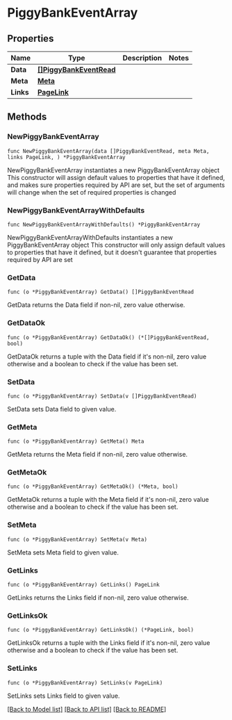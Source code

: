 # PiggyBankEventArray

## Properties

Name | Type | Description | Notes
------------ | ------------- | ------------- | -------------
**Data** | [**[]PiggyBankEventRead**](PiggyBankEventRead.md) |  | 
**Meta** | [**Meta**](Meta.md) |  | 
**Links** | [**PageLink**](PageLink.md) |  | 

## Methods

### NewPiggyBankEventArray

`func NewPiggyBankEventArray(data []PiggyBankEventRead, meta Meta, links PageLink, ) *PiggyBankEventArray`

NewPiggyBankEventArray instantiates a new PiggyBankEventArray object
This constructor will assign default values to properties that have it defined,
and makes sure properties required by API are set, but the set of arguments
will change when the set of required properties is changed

### NewPiggyBankEventArrayWithDefaults

`func NewPiggyBankEventArrayWithDefaults() *PiggyBankEventArray`

NewPiggyBankEventArrayWithDefaults instantiates a new PiggyBankEventArray object
This constructor will only assign default values to properties that have it defined,
but it doesn't guarantee that properties required by API are set

### GetData

`func (o *PiggyBankEventArray) GetData() []PiggyBankEventRead`

GetData returns the Data field if non-nil, zero value otherwise.

### GetDataOk

`func (o *PiggyBankEventArray) GetDataOk() (*[]PiggyBankEventRead, bool)`

GetDataOk returns a tuple with the Data field if it's non-nil, zero value otherwise
and a boolean to check if the value has been set.

### SetData

`func (o *PiggyBankEventArray) SetData(v []PiggyBankEventRead)`

SetData sets Data field to given value.


### GetMeta

`func (o *PiggyBankEventArray) GetMeta() Meta`

GetMeta returns the Meta field if non-nil, zero value otherwise.

### GetMetaOk

`func (o *PiggyBankEventArray) GetMetaOk() (*Meta, bool)`

GetMetaOk returns a tuple with the Meta field if it's non-nil, zero value otherwise
and a boolean to check if the value has been set.

### SetMeta

`func (o *PiggyBankEventArray) SetMeta(v Meta)`

SetMeta sets Meta field to given value.


### GetLinks

`func (o *PiggyBankEventArray) GetLinks() PageLink`

GetLinks returns the Links field if non-nil, zero value otherwise.

### GetLinksOk

`func (o *PiggyBankEventArray) GetLinksOk() (*PageLink, bool)`

GetLinksOk returns a tuple with the Links field if it's non-nil, zero value otherwise
and a boolean to check if the value has been set.

### SetLinks

`func (o *PiggyBankEventArray) SetLinks(v PageLink)`

SetLinks sets Links field to given value.



[[Back to Model list]](../README.md#documentation-for-models) [[Back to API list]](../README.md#documentation-for-api-endpoints) [[Back to README]](../README.md)


